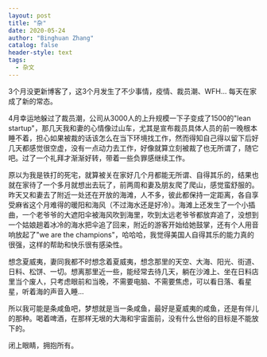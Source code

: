 ```yaml
---
layout: post
title: "杂"
date: 2020-05-24
author: "Binghuan Zhang"
catalog: false
header-style: text
tags:
  - 杂文
---
```


3个月没更新博客了，这3个月发生了不少事情，疫情、裁员潮、WFH... 每天在家成了新的常态。

4月幸运地躲过了裁员潮，公司从3000人的上升规模一下子变成了1500的"lean startup"，那几天我和妻的心情像过山车，尤其是宣布裁员具体人员的前一晚根本睡不着，担心如果被裁的话该怎么在当下环境找工作，然而得知自己得以留下后好几天都感觉很空虚，没有一点动力去工作，好像就算立刻被裁了也无所谓了，随它吧。过了一个礼拜才渐渐好转，带着一些负罪感继续工作。

原以为我是铁打的死宅，就算被关在家好几个月都能无所谓、自得其乐的，结果也就在家待了一个多月就想出去玩了，前两周和妻及朋友爬了爬山，感觉蛮舒服的。昨天又和妻去了附近一处还在开放的海滩，人不多，彼此都保持一定距离，各自享受麻省这个月难得的暖阳和海风（不过海水还是好冷）。海滩上还发生了一个小插曲，一个老爷爷的大遮阳伞被海风吹到海里，吹到太远老爷爷都放弃追了，没想到一个姑娘趟着冰冷的海水把伞追了回来，附近的游客开始给她鼓掌，还有个人用音响放起了"we are the champions"，哈哈哈，我觉得美国人自得其乐的能力真的很强，这样的帮助和快乐很有感染性。

想念夏威夷，妻同我都不时想念着夏威夷，想念那里的天空、大海、阳光、街道、日料、松饼、一切。想离那里近一些，能经常去待几天，躺在沙滩上、坐在日料店里当个废人，只考虑眼前和当晚，不需要电脑、不需要焦虑，可以看日落、看星星，听着海的声音入睡...

所以我可能是条咸鱼吧，梦想就是当一条咸鱼，最好是夏威夷的咸鱼，还是有伴儿的那种。喝着啤酒，在那样无垠的大海和宇宙面前，没有什么世俗的目标是不能放下的。

闭上眼睛，拥抱所有。